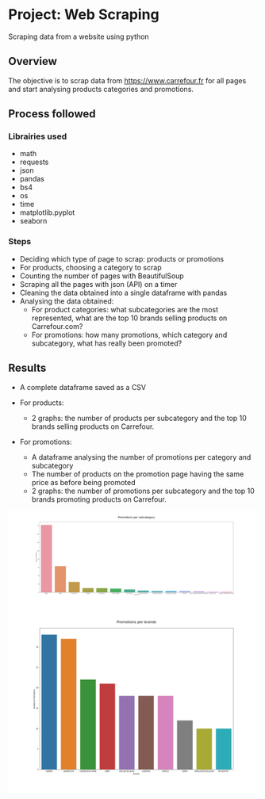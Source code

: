 # Project: Web Scraping
Scraping data from a website using python


## Overview

The objective is to scrap data from https://www.carrefour.fr for all pages and start analysing products categories and promotions.


## Process followed

### Librairies used

- math
- requests
- json
- pandas
- bs4
- os
- time
- matplotlib.pyplot
- seaborn 

### Steps

- Deciding which type of page to scrap: products or promotions
- For products, choosing a category to scrap
- Counting the number of pages with BeautifulSoup
- Scraping all the pages with json (API) on a timer
- Cleaning the data obtained into a single dataframe with pandas
- Analysing the data obtained: 
  - For product categories: what subcategories are the most represented, what are the top 10 brands selling products on Carrefour.com?
  - For promotions: how many promotions, which category and subcategory, what has really been promoted?


## Results

- A complete dataframe saved as a CSV

- For products:
  - 2 graphs: the number of products per subcategory and the top 10 brands selling products on Carrefour.
 
- For promotions:
  - A dataframe analysing the number of promotions per category and subcategory
  - The number of products on the promotion page having the same price as before being promoted
  - 2 graphs: the number of promotions per subcategory and the top 10 brands promoting products on Carrefour.
 

![Graph_categories](https://github.com/Camillelib/Web_Scrapping_project/blob/master/Output/Promotions%20per%20subcategory.png?raw=true)
![Graph_brands](https://github.com/Camillelib/Web_Scrapping_project/blob/master/Output/Promotion%20per%20brands%20(Top%2010).png?raw=true)

